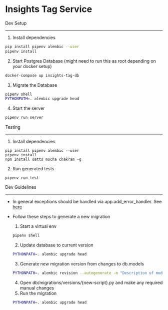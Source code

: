 Insights Tag Service
===========================================

Dev Setup

--------------------

1. Install dependencies

``` sh
pip install pipenv alembic --user
pipenv install
```

2. Start Postgres Database (might need to run this as root depending on your docker setup)

``` sh
docker-compose up insights-tag-db
```

3. Migrate the Database

``` sh
pipenv shell
PYTHONPATH=. alembic upgrade head
```

4. Start the server

``` sh
pipenv run server
```

Testing

--------------------

1. Install dependencies

```
pip install pipenv alembic --user
pipenv install
npm install oatts mocha chakram -g
```

2. Run generated tests

```
pipenv run test
```

Dev Guidelines

--------------------

- In general exceptions should be handled via app.add_error_handler. See [here](https://connexion.readthedocs.io/en/latest/exceptions.html#rendering-exceptions-through-the-flask-handler)
- Follow these steps to generate a new migration
  1. Start a virtual env

  ``` sh
  pipenv shell
  ```

  2. Update database to current version

  ``` sh
  PYTHONPATH=. alembic upgrade head
  ```

  3. Generate new migration version from changes to db.models

  ``` sh
  PYTHONPATH=. alembic revision --autogenerate -m "Description of model changes"
  ```

  4. Open db/migrations/versions/{new-script}.py and make any required manual changes
  5. Run the migration

  ``` sh
  PYTHONPATH=. alembic upgrade head
  ```
